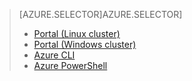 > [AZURE.SELECTOR]AZURE.SELECTOR]
> 
> * [Portal (Linux cluster)](../articles/hdinsight/hdinsight-administer-use-portal-linux.md)
> * [Portal (Windows cluster)](../articles/hdinsight/hdinsight-administer-use-management-portal.md)
> * [Azure CLI](../articles/hdinsight/hdinsight-administer-use-command-line.md)
> * [Azure PowerShell](../articles/hdinsight/hdinsight-administer-use-powershell.md)
> 
> 
